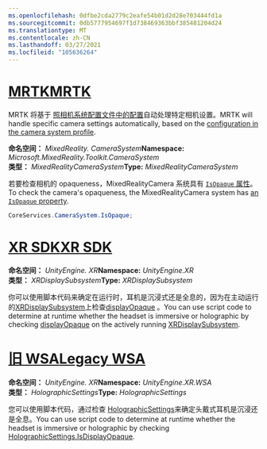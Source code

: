 ```yaml
---
ms.openlocfilehash: 0dfbe2cda2779c2eafe54b01d2d28e703444fd1a
ms.sourcegitcommit: 0db5777954697f1d738469363bbf385481204d24
ms.translationtype: MT
ms.contentlocale: zh-CN
ms.lasthandoff: 03/27/2021
ms.locfileid: "105636264"
---
```

# <a name="mrtk"></a>[<span data-ttu-id="daf52-101">MRTK</span><span class="sxs-lookup"><span data-stu-id="daf52-101">MRTK</span></span>](#tab/mrtk)
<!-- NEVER CHANGE THE ABOVE LINE! -->

<span data-ttu-id="daf52-102">MRTK 将基于 [照相机系统配置文件中的配置](https://docs.microsoft.com/windows/mixed-reality/mrtk-unity/features/camera-system/camera-system-overview#display-settings)自动处理特定相机设置。</span><span class="sxs-lookup"><span data-stu-id="daf52-102">MRTK will handle specific camera settings automatically, based on the [configuration in the camera system profile](https://docs.microsoft.com/windows/mixed-reality/mrtk-unity/features/camera-system/camera-system-overview#display-settings).</span></span>

<span data-ttu-id="daf52-103">**命名空间：** *MixedReality. CameraSystem*</span><span class="sxs-lookup"><span data-stu-id="daf52-103">**Namespace:** *Microsoft.MixedReality.Toolkit.CameraSystem*</span></span><br>
<span data-ttu-id="daf52-104">**类型：** *MixedRealityCameraSystem*</span><span class="sxs-lookup"><span data-stu-id="daf52-104">**Type:** *MixedRealityCameraSystem*</span></span>

<span data-ttu-id="daf52-105">若要检查相机的 opaqueness，MixedRealityCamera 系统具有 [ `IsOpaque` 属性](https://docs.microsoft.com/dotnet/api/microsoft.mixedreality.toolkit.camerasystem.mixedrealitycamerasystem.isopaque)。</span><span class="sxs-lookup"><span data-stu-id="daf52-105">To check the camera's opaqueness, the MixedRealityCamera system has [an `IsOpaque` property](https://docs.microsoft.com/dotnet/api/microsoft.mixedreality.toolkit.camerasystem.mixedrealitycamerasystem.isopaque).</span></span>

```cs
CoreServices.CameraSystem.IsOpaque;
```

# <a name="xr-sdk"></a>[<span data-ttu-id="daf52-106">XR SDK</span><span class="sxs-lookup"><span data-stu-id="daf52-106">XR SDK</span></span>](#tab/xr)
<!-- NEVER CHANGE THE ABOVE LINE! -->

<span data-ttu-id="daf52-107">**命名空间：** *UnityEngine. XR*</span><span class="sxs-lookup"><span data-stu-id="daf52-107">**Namespace:** *UnityEngine.XR*</span></span><br>
<span data-ttu-id="daf52-108">**类型：** *XRDisplaySubsystem*</span><span class="sxs-lookup"><span data-stu-id="daf52-108">**Type:** *XRDisplaySubsystem*</span></span>

<span data-ttu-id="daf52-109">你可以使用脚本代码来确定在运行时，耳机是沉浸式还是全息的，因为在主动运行的[XRDisplaySubsystem](https://docs.unity3d.com/ScriptReference/XR.XRDisplaySubsystem.html)上检查[displayOpaque](https://docs.unity3d.com/ScriptReference/XR.XRDisplaySubsystem-displayOpaque.html) 。</span><span class="sxs-lookup"><span data-stu-id="daf52-109">You can use script code to determine at runtime whether the headset is immersive or holographic by checking [displayOpaque](https://docs.unity3d.com/ScriptReference/XR.XRDisplaySubsystem-displayOpaque.html) on the actively running [XRDisplaySubsystem](https://docs.unity3d.com/ScriptReference/XR.XRDisplaySubsystem.html).</span></span>

# <a name="legacy-wsa"></a>[<span data-ttu-id="daf52-110">旧 WSA</span><span class="sxs-lookup"><span data-stu-id="daf52-110">Legacy WSA</span></span>](#tab/wsa)
<!-- NEVER CHANGE THE ABOVE LINE! -->

<span data-ttu-id="daf52-111">**命名空间：** *UnityEngine. XR*</span><span class="sxs-lookup"><span data-stu-id="daf52-111">**Namespace:** *UnityEngine.XR.WSA*</span></span><br>
<span data-ttu-id="daf52-112">**类型：** *HolographicSettings*</span><span class="sxs-lookup"><span data-stu-id="daf52-112">**Type:** *HolographicSettings*</span></span>

<span data-ttu-id="daf52-113">您可以使用脚本代码，通过检查 [HolographicSettings](https://docs.unity3d.com/ScriptReference/XR.WSA.HolographicSettings.IsDisplayOpaque.html)来确定头戴式耳机是沉浸还是全息。</span><span class="sxs-lookup"><span data-stu-id="daf52-113">You can use script code to determine at runtime whether the headset is immersive or holographic by checking [HolographicSettings.IsDisplayOpaque](https://docs.unity3d.com/ScriptReference/XR.WSA.HolographicSettings.IsDisplayOpaque.html).</span></span>